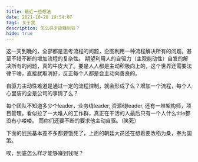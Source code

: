 ```yaml
---
title: 最近一些想法
date: 2021-10-28 19:54:07
tags: 关于我
description: 怎么样才能赚到钱？
hide: true
---
```


这一天到晚的，全部都是思考流程的问题，企图利用一种流程解决所有的问题。甚至不惜不断的增加流程的复杂性。
期望利用人的自驱力（主观能动性）自发的解决所有的问题，真的牛皮大了。要是人人都是主动积极向上的，这个世界还需要法律干啥，直接就取消好，反正每个人都是会主动向善良的。

自驱力主动性难道是通过一定的流程控制，就会形成了么？增加一个流程，每个人心里装的全是公司的事情了么？

每个团队不知道多少个leader，业务线leader, 资源线leader, 还有一堆架构师，项目管理。看似拉了一大堆人的工作群，真正在干活的人最后只有一个人什么title都没有小喽喽。
而你们还要不断的要求他主动自驱。（笑死）

下面的屁民基本差不多都要饿死了，上面的朝廷大员还在想着要改稻为桑，奉为国策。

唉，到底怎么样才能够赚到钱呢？
